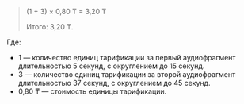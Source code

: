 > (1 + 3) × 0,80&nbsp;₸ = 3,20&nbsp;₸
>
> Итого: 3,20&nbsp;₸.

Где:
* 1 — количество единиц тарификации за первый аудиофрагмент длительностью 5 секунд, с округлением до 15 секунд.
* 3 — количество единиц тарификации за второй аудиофрагмент длительностью 37 секунд, с округлением до 45 секунд.
* 0,80&nbsp;₸ — стоимость единицы тарификации.